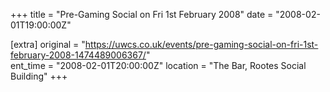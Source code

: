 +++
title = "Pre-Gaming Social on Fri 1st February 2008"
date = "2008-02-01T19:00:00Z"

[extra]
original = "https://uwcs.co.uk/events/pre-gaming-social-on-fri-1st-february-2008-1474489006367/"    
ent_time = "2008-02-01T20:00:00Z"
location = "The Bar, Rootes Social Building"
+++



